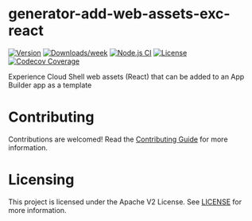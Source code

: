 <!--
Copyright 2022 Adobe. All rights reserved.
This file is licensed to you under the Apache License, Version 2.0 (the "License");
you may not use this file except in compliance with the License. You may obtain a copy
of the License at http://www.apache.org/licenses/LICENSE-2.0

Unless required by applicable law or agreed to in writing, software distributed under
the License is distributed on an "AS IS" BASIS, WITHOUT WARRANTIES OR REPRESENTATIONS
OF ANY KIND, either express or implied. See the License for the specific language
governing permissions and limitations under the License.
-->

# generator-add-web-assets-exc-react

[![Version](https://img.shields.io/npm/v/@adobe/generator-add-web-assets-exc-react.svg)](https://npmjs.org/package/@adobe/generator-add-web-assets-exc-react)
[![Downloads/week](https://img.shields.io/npm/dw/@adobe/generator-add-web-assets-exc-react.svg)](https://npmjs.org/package/@adobe/generator-add-web-assets-exc-react)
[![Node.js CI](https://github.com/adobe/generator-add-web-assets-exc-react/actions/workflows/node.js.yml/badge.svg)](https://github.com/adobe/generator-add-web-assets-exc-react/actions/workflows/node.js.yml)
[![License](https://img.shields.io/npm/l/@adobe/generator-add-web-assets-exc-react.svg)](https://github.com/adobe/generator-add-web-assets-exc-react/blob/main/package.json)
[![Codecov Coverage](https://img.shields.io/codecov/c/github/adobe/generator-add-web-assets-exc-react/master.svg?style=flat-square)](https://codecov.io/gh/adobe/generator-add-web-assets-exc-react/)

Experience Cloud Shell web assets (React) that can be added to an App Builder app as a template

# Contributing

Contributions are welcomed! Read the [Contributing Guide](CONTRIBUTING.md) for more information.

# Licensing

This project is licensed under the Apache V2 License. See [LICENSE](LICENSE) for more information.
